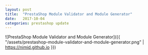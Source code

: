 ```yaml
---
layout: post
title:  "PrestaShop Module Validator and Module Generator"
date:   2017-10-04
categories: prestashop update
---
```

![PrestaShop Module Validator and Module Generator]({{ "/assets/prestashop-module-validator-and-module-generator.png" | https://nimid.github.io }})
